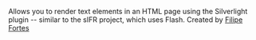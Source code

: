 Allows you to render text elements in an HTML page using the Silverlight plugin -- similar to the sIFR project, which uses Flash. Created by [Filipe Fortes](http://fortes.com)
